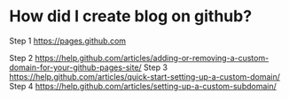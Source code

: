 # How did I create blog on github?

Step 1
  https://pages.github.com

Step 2
  https://help.github.com/articles/adding-or-removing-a-custom-domain-for-your-github-pages-site/
Step 3
  https://help.github.com/articles/quick-start-setting-up-a-custom-domain/
Step 4
  https://help.github.com/articles/setting-up-a-custom-subdomain/